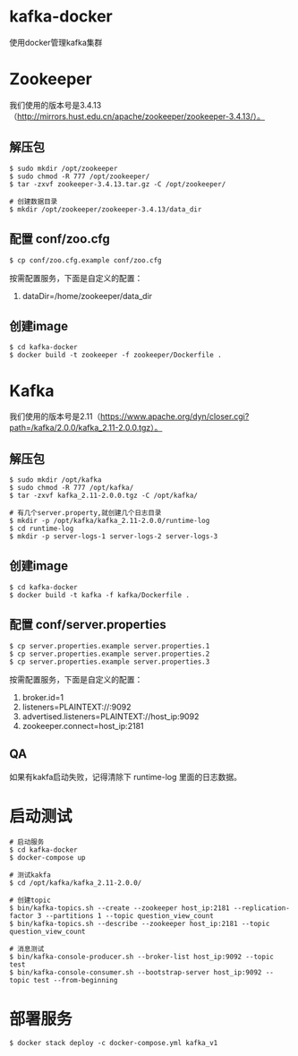 # kafka-docker
使用docker管理kafka集群

# Zookeeper
我们使用的版本号是3.4.13（http://mirrors.hust.edu.cn/apache/zookeeper/zookeeper-3.4.13/）。

## 解压包 
```
$ sudo mkdir /opt/zookeeper
$ sudo chmod -R 777 /opt/zookeeper/
$ tar -zxvf zookeeper-3.4.13.tar.gz -C /opt/zookeeper/

# 创建数据目录
$ mkdir /opt/zookeeper/zookeeper-3.4.13/data_dir
```

## 配置 conf/zoo.cfg
```
$ cp conf/zoo.cfg.example conf/zoo.cfg
```
按需配置服务，下面是自定义的配置：
1. dataDir=/home/zookeeper/data_dir

## 创建image
```
$ cd kafka-docker
$ docker build -t zookeeper -f zookeeper/Dockerfile .
```

# Kafka
我们使用的版本号是2.11（https://www.apache.org/dyn/closer.cgi?path=/kafka/2.0.0/kafka_2.11-2.0.0.tgz）。

## 解压包 
```
$ sudo mkdir /opt/kafka
$ sudo chmod -R 777 /opt/kafka/
$ tar -zxvf kafka_2.11-2.0.0.tgz -C /opt/kafka/

# 有几个server.property,就创建几个日志目录
$ mkdir -p /opt/kafka/kafka_2.11-2.0.0/runtime-log
$ cd runtime-log
$ mkdir -p server-logs-1 server-logs-2 server-logs-3
```

## 创建image
```
$ cd kafka-docker
$ docker build -t kafka -f kafka/Dockerfile .
```

## 配置 conf/server.properties
```
$ cp server.properties.example server.properties.1
$ cp server.properties.example server.properties.2
$ cp server.properties.example server.properties.3
```
按需配置服务，下面是自定义的配置：
1. broker.id=1
2. listeners=PLAINTEXT://:9092
3. advertised.listeners=PLAINTEXT://host_ip:9092
4. zookeeper.connect=host_ip:2181


## QA
如果有kakfa启动失败，记得清除下 runtime-log 里面的日志数据。

# 启动测试
```
# 启动服务
$ cd kafka-docker
$ docker-compose up

# 测试kakfa
$ cd /opt/kafka/kafka_2.11-2.0.0/

# 创建topic
$ bin/kafka-topics.sh --create --zookeeper host_ip:2181 --replication-factor 3 --partitions 1 --topic question_view_count
$ bin/kafka-topics.sh --describe --zookeeper host_ip:2181 --topic question_view_count

# 消息测试
$ bin/kafka-console-producer.sh --broker-list host_ip:9092 --topic test
$ bin/kafka-console-consumer.sh --bootstrap-server host_ip:9092 --topic test --from-beginning
```

# 部署服务
```
$ docker stack deploy -c docker-compose.yml kafka_v1
```